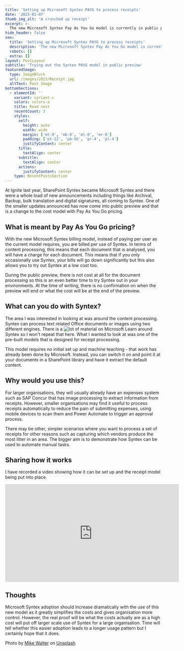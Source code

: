 ```yaml
---
title: 'Setting up Microsoft Syntex PAYG to process receipts'
date: '2023-01-07'
thumb_img_alt: 'A crunched up receipt'
excerpt: >-
  The new Microsoft Syntex Pay As You Go model is currently in public preview at no cost so this was a great time to set it up and try out the receipt model to process a few receipts that have sat around since the summer holidays.
hide_header: false
seo:
  title: 'Setting up Microsoft Syntex PAYG to process receipts'
  description: 'The new Microsoft Syntex Pay As You Go model is currently in public preview at no cost so this was a great time to set it up and try out the receipt model to process a few receipts that have sat around since the summer holidays.'
  robots: []
  extra: []
layout: PostLayout
subtitle: 'Trying out the Syntex PAYG model in public preview'
featuredImage:
  type: ImageBlock
  url: /images/2023/Receipt.jpg
  altText: Post Image
bottomSections:
  - elementId: ''
    variant: variant-c
    colors: colors-a
    title: Read next
    recentCount: 3
    styles:
      self:
        height: auto
        width: wide
        margin: ['mt-0', 'mb-0', 'ml-0', 'mr-0']
        padding: ['pt-12', 'pb-56', 'pr-4', 'pl-4']
        justifyContent: center
      title:
        textAlign: center
      subtitle:
        textAlign: center
      actions:
        justifyContent: center
    type: RecentPostsSection
---
```


At Ignite last year, SharePoint Syntex became Microsoft Syntex and there were a whole load of new announcements including things like Archival, Backup, bulk translation and digital signatures, all coming to Syntex. One of the smaller updates announced has now come into public preview and that is a change to the cost model with Pay As You Go pricing.

## What is meant by Pay As You Go pricing?

With the new Microsoft Syntex billing model, instead of paying per user as the current model requires, you are billed per use of Syntex. In terms of content processing, this means that each document that is analysed, you will have a charge for each document. This means that if you only occasionally use Syntex, your bills will go down significantly but this also allows you to try out Syntex at a low cost too.

During the public preview, there is not cost at all for the document processing so this is an even better time to try Syntex out in your environments. At the time of writing, there is no confirmation on when the preview will end or what the cost will be at the end of the preview.

## What can you do with Syntex?

The area I was interested in looking at was around the content processing. Syntex can process text related Office documents or images using two different engines. There is a ![lot of material on Microsoft Learn](https://learn.microsoft.com/en-us/microsoft-365/contentunderstanding/syntex-overview) around Syntex so I won't repeat that here. What I wanted to look at was one of the pre-built models that is designed for receipt processing.

This model requires no initial set up and machine teaching - that work has already been done by Microsoft. Instead, you can switch it on and point it at your documents in a SharePoint library and have it extract the default content.

## Why would you use this?

For larger organisations, they will usually already have an expenses system such as SAP Concur that has image processing to extract information from receipts. However, smaller organisations may find it useful to process receipts automatically to reduce the pain of submitting expenses, using mobile devices to scan them and Power Automate to trigger an approval process.

There may be other, simpler scenarios where you want to process a set of receipts for other reasons such as capturing which vendors produce the most litter in an area. The bigger aim is to demonstrate how Syntex can be used to automate manual tasks.

## Sharing how it works

I have recorded a video showing how it can be set up and the receipt model being put into place.

<iframe width="560" height="315" src="https://www.youtube.com/embed/9wxwvdZphgs" title="YouTube video player" frameborder="0" allow="accelerometer; autoplay; clipboard-write; encrypted-media; gyroscope; picture-in-picture; web-share" allowfullscreen></iframe>

## Thoughts

Microsoft Syntex adoption should increase dramatically with the use of this new model as it greatly simplifies the costs and gives organisation more control. However, the real proof will be what the costs actually are as a high cost will put off larger scale use of Syntex for a large organisation. Time will tell whether this easier adoption leads to a longer usage pattern but I certainly hope that it does.

Photo by <a href="https://unsplash.com/@ml1989?utm_source=unsplash&utm_medium=referral&utm_content=creditCopyText">Mike Walter</a> on <a href="https://unsplash.com/s/photos/receipts?utm_source=unsplash&utm_medium=referral&utm_content=creditCopyText">Unsplash</a>
